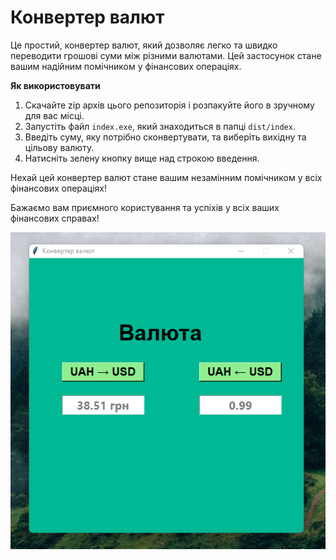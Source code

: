 # Конвертер валют

Це простий, конвертер валют, який дозволяє легко та швидко переводити грошові суми між різними валютами. Цей застосунок стане вашим надійним помічником у фінансових операціях.

 **Як використовувати**

1. Скачайте zip архів цього репозиторія і розпакуйте його в зручному для вас місці.
2. Запустіть файл `index.exe`, який знаходиться в папці `dist/index`.
3. Введіть суму, яку потрібно сконвертувати, та виберіть вихідну та цільову валюту.
4. Натисніть зелену кнопку вище над строкою введення.

Нехай цей конвертер валют стане вашим незамінним помічником у всіх фінансових операціях!

Бажаємо вам приємного користування та успіхів у всіх ваших фінансових справах!

![Reference](/overview.png)
